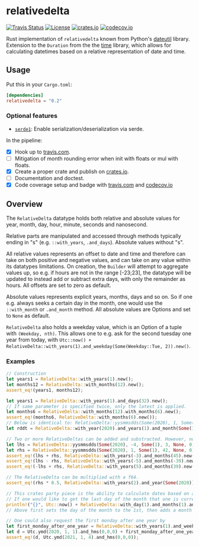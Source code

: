relativedelta
=============

[![Travis Status](https://img.shields.io/travis/com/timkaas/relativedelta/master?style=flat-square)](https://travis-ci.com/github/timkaas/relativedelta)
[![License](https://img.shields.io/github/license/timkaas/relativedelta?style=flat-square)](https://github.com/timkaas/relativedelta/blob/master/LICENSE)
[![crates.io](https://img.shields.io/crates/v/relativedelta?style=flat-square)](https://crates.io/crates/relativedelta)
[![codecov.io](https://img.shields.io/codecov/c/gh/timkaas/relativedelta?style=flat-square)](https://codecov.io/gh/timkaas/relativedelta)

Rust implementation of `relativedelta` known from Python's [dateutil](https://pypi.org/project/python-dateutil/) library.
Extension to the `Duration` from the the [time](https://github.com/rust-lang-deprecated/time) library, which allows for calculating datetimes based on a relative representation of date and time.

## Usage

Put this in your `Cargo.toml`:

```toml
[dependencies]
relativedelta = "0.2"
```

### Optional features
- [`serde1`][]: Enable serialization/deserialization via serde.

[`serde1`]: https://github.com/serde-rs/serde

In the pipeline:
- [X] Hook up to [travis.com](https://travis-ci.com/github/timkaas/relativedelta).
- [ ] Mitigation of month rounding error when init with floats or mul with floats.
- [X] Create a proper crate and publish on [crates.io](https://crates.io/).
- [ ] Documentation and doctest.
- [X] Code coverage setup and badge with [travis.com](https://travis-ci.com/github/timkaas/relativedelta) and [codecov.io](https://codecov.io/gh/timkaas/relativedelta)

## Overview

The `RelativeDelta` datatype holds both relative and absolute values for year, month, day, hour, minute, seconds and nanosecond.

Relative parts are manipulated and accessed through methods typically ending in "s" (e.g. `::with_years`, `.and_days`). Absolute values without "s". 

All relative values represents an offset to date and time and therefore can take on both positive and negative values, and can take on any value within its datatypes limitations. On creation, the `Builder` will attempt to aggregate values up, so e.g. if hours are not in the range \[-23;23]\, the datatype will be updated to instead add or subtract extra days, with only the remainder as hours. 
All offsets are set to zero as default. 

Absolute values represents explicit years, months, days and so on. So if one e.g. always seeks a certain day in the month, one would use the `::with_month` or `.and_month` method. All absolute values are Options and set to `None` as default.    

`RelativeDelta` also holds a weekday value, which is an Option of a tuple with `(Weekday, nth)`. This allows one to e.g. ask for the second tuesday one year from today, with `Utc::now() + RelativeDelta::with_years(1).and_weekday(Some(Weekday::Tue, 2)).new()`.


### Examples

```rust
// Construction
let years1 = RelativeDelta::with_years(1).new();
let months12 = RelativeDelta::with_months(12).new();
assert_eq!(years1, months12);

let years1 = RelativeDelta::with_years(1).and_days(32).new();
// If same parameter is specified twice, only the latest is applied.
let months6 = RelativeDelta::with_months(12).with_months(6).new();
assert_eq!(months6, RelativeDelta::with_months(6).new());
// Below is identical to: RelativeDelta::yysmmsdds(Some(2020), 1, Some(1), 3, None, 12).new();
let rddt = RelativeDelta::with_year(2020).and_years(1).and_month(Some(1)).and_months(3).and_days(12).new();

// Two or more RelativeDeltas can be added and substracted. However, note that constants are lost in the process.
let lhs = RelativeDelta::yysmmsdds(Some(2020), -4, Some(1), 3, None, 0).new();
let rhs = RelativeDelta::yysmmsdds(Some(2020), 1, Some(1), 42, None, 0).new();
assert_eq!(lhs + rhs, RelativeDelta::with_years(-3).and_months(45).new());
assert_eq!(lhs - rhs, RelativeDelta::with_years(-5).and_months(-39).new());
assert_eq!(-lhs + rhs, RelativeDelta::with_years(5).and_months(39).new());

// The RelativeDelta can be multiplied with a f64.
assert_eq!(rhs * 0.5, RelativeDelta::with_years(2).and_year(Some(2020)).and_months(3).and_month(Some(1)).new());

// This crates party piece is the ability to calculate dates based on already existing chrono::DateTime
// If one would like to get the last day of the month that one is currently in, it could be done with:
println!("{}", Utc::now() + RelativeDelta::with_day(1).and_months(1).and_days(-1).new());
// Above first sets the day of the month to the 1st, then adds a month and subtracts a day.

// One could also request the first monday after one year by
let first_monday_after_one_year = RelativeDelta::with_years(1).and_weekday(Some((Weekday::Mon, 1))).new();
let d = Utc.ymd(2020, 1, 1).and_hms(0,0,0) + first_monday_after_one_year;
assert_eq!(d, Utc.ymd(2021, 1, 4).and_hms(0,0,0));
```
